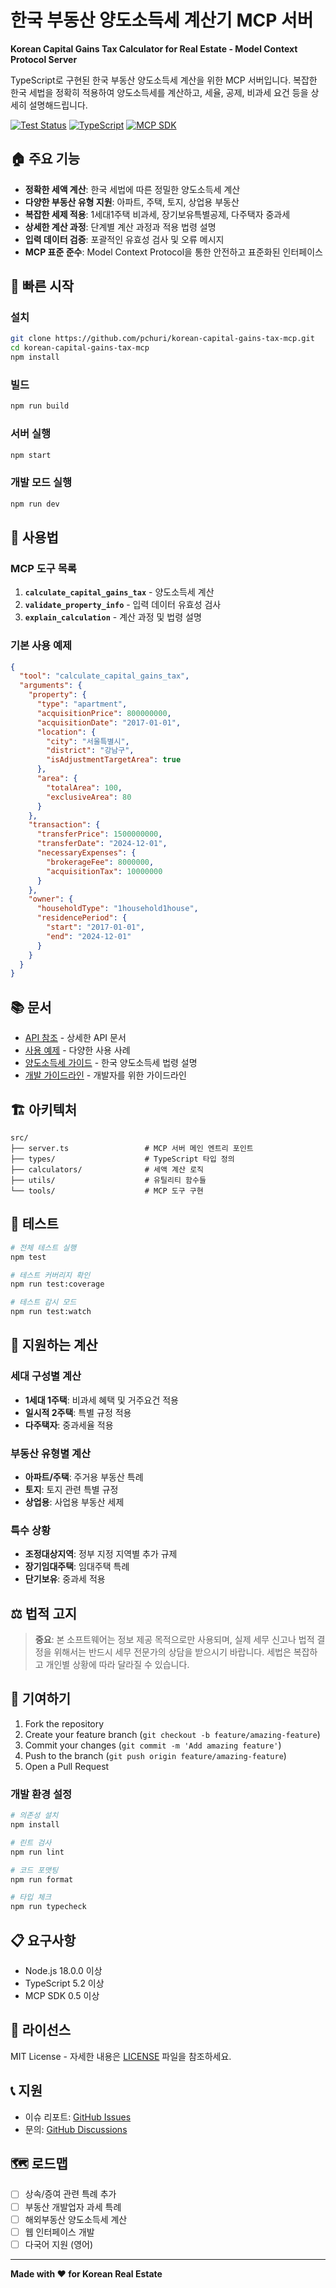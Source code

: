 # 한국 부동산 양도소득세 계산기 MCP 서버

**Korean Capital Gains Tax Calculator for Real Estate - Model Context Protocol Server**

TypeScript로 구현된 한국 부동산 양도소득세 계산을 위한 MCP 서버입니다. 복잡한 한국 세법을 정확히 적용하여 양도소득세를 계산하고, 세율, 공제, 비과세 요건 등을 상세히 설명해드립니다.

[![Test Status](https://img.shields.io/badge/tests-passing-green)]()
[![TypeScript](https://img.shields.io/badge/TypeScript-5.2-blue)]()
[![MCP SDK](https://img.shields.io/badge/MCP%20SDK-0.5-purple)]()

## 🏠 주요 기능

- **정확한 세액 계산**: 한국 세법에 따른 정밀한 양도소득세 계산
- **다양한 부동산 유형 지원**: 아파트, 주택, 토지, 상업용 부동산
- **복잡한 세제 적용**: 1세대1주택 비과세, 장기보유특별공제, 다주택자 중과세
- **상세한 계산 과정**: 단계별 계산 과정과 적용 법령 설명
- **입력 데이터 검증**: 포괄적인 유효성 검사 및 오류 메시지
- **MCP 표준 준수**: Model Context Protocol을 통한 안전하고 표준화된 인터페이스

## 🚀 빠른 시작

### 설치

```bash
git clone https://github.com/pchuri/korean-capital-gains-tax-mcp.git
cd korean-capital-gains-tax-mcp
npm install
```

### 빌드

```bash
npm run build
```

### 서버 실행

```bash
npm start
```

### 개발 모드 실행

```bash
npm run dev
```

## 📖 사용법

### MCP 도구 목록

1. **`calculate_capital_gains_tax`** - 양도소득세 계산
2. **`validate_property_info`** - 입력 데이터 유효성 검사
3. **`explain_calculation`** - 계산 과정 및 법령 설명

### 기본 사용 예제

```json
{
  "tool": "calculate_capital_gains_tax",
  "arguments": {
    "property": {
      "type": "apartment",
      "acquisitionPrice": 800000000,
      "acquisitionDate": "2017-01-01",
      "location": {
        "city": "서울특별시",
        "district": "강남구",
        "isAdjustmentTargetArea": true
      },
      "area": {
        "totalArea": 100,
        "exclusiveArea": 80
      }
    },
    "transaction": {
      "transferPrice": 1500000000,
      "transferDate": "2024-12-01",
      "necessaryExpenses": {
        "brokerageFee": 8000000,
        "acquisitionTax": 10000000
      }
    },
    "owner": {
      "householdType": "1household1house",
      "residencePeriod": {
        "start": "2017-01-01",
        "end": "2024-12-01"
      }
    }
  }
}
```

## 📚 문서

- [API 참조](docs/API_REFERENCE.md) - 상세한 API 문서
- [사용 예제](docs/EXAMPLES.md) - 다양한 사용 사례
- [양도소득세 가이드](docs/CAPITAL_GAINS_TAX_GUIDE.md) - 한국 양도소득세 법령 설명
- [개발 가이드라인](docs/CODING_GUIDELINES.md) - 개발자를 위한 가이드라인

## 🏗️ 아키텍처

```
src/
├── server.ts                 # MCP 서버 메인 엔트리 포인트
├── types/                    # TypeScript 타입 정의
├── calculators/              # 세액 계산 로직
├── utils/                    # 유틸리티 함수들
└── tools/                    # MCP 도구 구현
```

## 🧪 테스트

```bash
# 전체 테스트 실행
npm test

# 테스트 커버리지 확인
npm run test:coverage

# 테스트 감시 모드
npm run test:watch
```

## 🔧 지원하는 계산

### 세대 구성별 계산
- **1세대 1주택**: 비과세 혜택 및 거주요건 적용
- **일시적 2주택**: 특별 규정 적용
- **다주택자**: 중과세율 적용

### 부동산 유형별 계산
- **아파트/주택**: 주거용 부동산 특례
- **토지**: 토지 관련 특별 규정
- **상업용**: 사업용 부동산 세제

### 특수 상황
- **조정대상지역**: 정부 지정 지역별 추가 규제
- **장기임대주택**: 임대주택 특례
- **단기보유**: 중과세 적용

## ⚖️ 법적 고지

> **중요**: 본 소프트웨어는 정보 제공 목적으로만 사용되며, 실제 세무 신고나 법적 결정을 위해서는 반드시 세무 전문가의 상담을 받으시기 바랍니다. 세법은 복잡하고 개인별 상황에 따라 달라질 수 있습니다.

## 🤝 기여하기

1. Fork the repository
2. Create your feature branch (`git checkout -b feature/amazing-feature`)
3. Commit your changes (`git commit -m 'Add amazing feature'`)
4. Push to the branch (`git push origin feature/amazing-feature`)
5. Open a Pull Request

### 개발 환경 설정

```bash
# 의존성 설치
npm install

# 린트 검사
npm run lint

# 코드 포맷팅
npm run format

# 타입 체크
npm run typecheck
```

## 📋 요구사항

- Node.js 18.0.0 이상
- TypeScript 5.2 이상
- MCP SDK 0.5 이상

## 📄 라이선스

MIT License - 자세한 내용은 [LICENSE](LICENSE) 파일을 참조하세요.

## 📞 지원

- 이슈 리포트: [GitHub Issues](https://github.com/pchuri/korean-capital-gains-tax-mcp/issues)
- 문의: [GitHub Discussions](https://github.com/pchuri/korean-capital-gains-tax-mcp/discussions)

## 🗺️ 로드맵

- [ ] 상속/증여 관련 특례 추가
- [ ] 부동산 개발업자 과세 특례
- [ ] 해외부동산 양도소득세 계산
- [ ] 웹 인터페이스 개발
- [ ] 다국어 지원 (영어)

---

**Made with ❤️ for Korean Real Estate**

